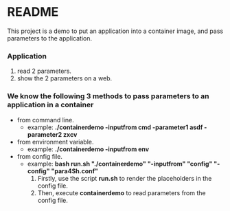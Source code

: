 # README #

This project is a demo to put an application into a container image, and pass parameters to the application.

### Application ###

1. read 2 parameters.
2. show the 2 parameters on a web.

### We know the following 3 methods to pass parameters to an application in a container ###

* from command line.
  * example: **./containerdemo -inputfrom cmd -parameter1 asdf -parameter2 zxcv**
* from environment variable.
  * example: **./containerdemo -inputfrom env**
* from config file. 
  * example: **bash run.sh "./containerdemo" "-inputfrom" "config" "-config" "para4Sh.conf"**
    1. Firstly, use the script **run.sh** to render the placeholders in the config file.
    2. Then, execute **containerdemo** to read parameters from the config file.

